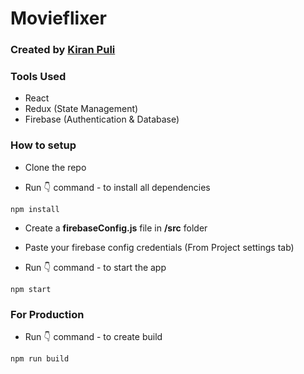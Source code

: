 # Movieflixer

### Created by [Kiran Puli](https://kiranpuli.github.io/Portfolio/)

### Tools Used

- React
- Redux (State Management)
- Firebase (Authentication & Database)

### How to setup

- Clone the repo

- Run 👇 command - to install all dependencies

```
npm install
```

- Create a **firebaseConfig.js** file in **/src** folder
- Paste your firebase config credentials (From Project settings tab)

- Run 👇 command - to start the app

```
npm start
```

### For Production

- Run 👇 command - to create build

```
npm run build
```
